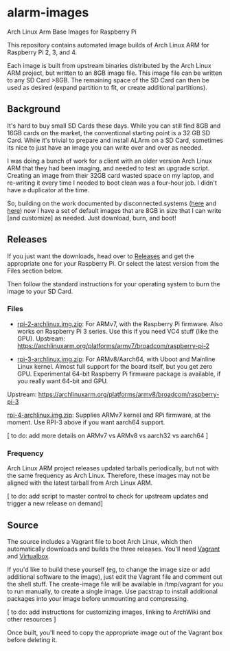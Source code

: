 # alarm-images
Arch Linux Arm Base Images for Raspberry Pi


This repository contains automated image builds of Arch Linux ARM for Raspberry Pi 2, 3, and 4.  

Each image is built from upstream binaries distributed by the Arch Linux ARM project, but written to an 8GB image file. This image file can be written to any SD Card >8GB. The remaining space  of the SD Card can then be used as desired (expand partition to fit, or create additional partitions).

## Background
It's hard to buy small SD Cards these days. While you can still find 8GB and 16GB cards on the market, the conventional starting point is a 32 GB SD Card. While it's trivial to prepare and install ALArm on a SD Card, sometimes its nice to just have an image you can write over and over as needed.

I was doing a bunch of work for a client with an older version Arch Linux ARM that they had been imaging, and needed to test an upgrade script. Creating an image from their 32GB card wasted space on my laptop, and re-writing it every time I needed to boot clean was a four-hour job. I didn't have a duplicator at the time.

So, building on the work documented by disconnected.systems ([here](https://disconnected.systems/blog/raspberry-pi-archlinuxarm-setup/#cleaning-up) and [here](https://disconnected.systems/blog/raspberry-pi-archlinuxarm-setup/)) now I have a set of default images that are 8GB in size that I can write [and customize] as needed.
Just download, burn, and boot!

## Releases
If you just want the downloads, head over to [Releases](https://github.com/andrewboring/alarm-images/releases) and get the appropriate one for your Raspberry Pi. Or select the latest version from the Files section below.

Then follow the standard instructions for your operating system to burn the image to your SD Card.


### Files
- [rpi-2-archlinux.img.zip](https://github.com/andrewboring/alarm-images/releases/latest/download/rpi-2-archlinux.img.zip): For ARMv7, with the Raspberry Pi firmware. Also works on Raspberry Pi 3 series. Use this if you need VC4 stuff (like the GPU).
Upstream: https://archlinuxarm.org/platforms/armv7/broadcom/raspberry-pi-2

- [rpi-3-archlinux.img.zip](https://github.com/andrewboring/alarm-images/releases/latest/download/rpi-3-archlinux.img.zip): For ARMv8/Aarch64, with Uboot and Mainline Linux kernel. Almost full support for the board itself, but you get zero GPU. Experimental 64-bit Raspberry Pi firmware package is available, if you really want 64-bit and GPU.

Upstream: https://archlinuxarm.org/platforms/armv8/broadcom/raspberry-pi-3

[rpi-4-archlinux.img.zip](https://github.com/andrewboring/alarm-images/releases/latest/download/rpi-3-archlinux.img.zip): Supplies ARMv7 kernel and RPi firmware, at the moment. Use RPI-3 above if you want aarch64 support.

[ to do: add more details on ARMv7 vs ARMv8 vs aarch32 vs aarch64 ]

### Frequency
Arch Linux ARM project releases updated tarballs periodically, but not with the same frequency as Arch Linux. Therefore, these images may not be aligned with the latest tarball from Arch Linux ARM. 

[ to do: add script to master control to check for upstream updates and trigger a new release on demand]

## Source
The source includes a Vagrant file to boot Arch Linux, which then automatically downloads and builds the three releases. You'll need [Vagrant](https://www.vagrantup.com) and [Virtualbox](https://virtualbox.org).

If you'd like to build these yourself (eg, to change the image size or add additional software to the image), just edit the Vagrant file and comment out the shell stuff. The create-image file will be available in /tmp/vagrant for you to run manually, to create a single image. Use pacstrap to install additional packages into your image before unmounting and compressing.

[ to do: add instructions for customizing images, linking to ArchWiki and other resources ]

Once built, you'll need to copy the appropriate image out of the Vagrant box before deleting it.
